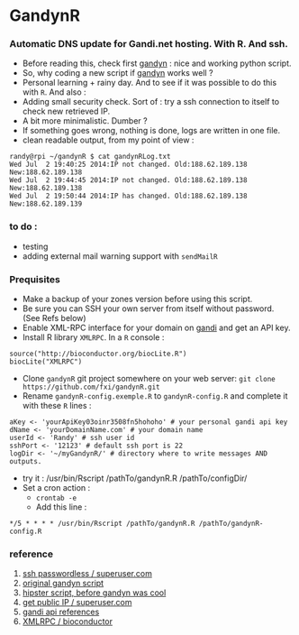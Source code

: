
GandynR
=======

### Automatic DNS update for Gandi.net hosting. With R. And ssh.

* Before reading this, check first [gandyn](https://github.com/Chralu/gandyn) : nice and working python script.
* So, why coding a new script if [gandyn](https://github.com/Chralu/gandyn) works well ?
* Personal learning + rainy day. And to see if it was possible to do this with `R`. And also :
* Adding small security check. Sort of : try a ssh connection to itself to check new retrieved IP.
* A bit more minimalistic. Dumber ?
* If something goes wrong, nothing is done, logs are written in one file.
* clean readable output, from my point of view :

```{sh}
randy@rpi ~/gandynR $ cat gandynRLog.txt
Wed Jul  2 19:40:25 2014:IP not changed. Old:188.62.189.138 New:188.62.189.138
Wed Jul  2 19:44:45 2014:IP not changed. Old:188.62.189.138 New:188.62.189.138
Wed Jul  2 19:50:44 2014:IP has changed. Old:188.62.189.138 New:188.62.189.139
```

### to do :
* testing
* adding external mail warning support with `sendMailR`


### Prequisites
* Make a backup of your zones version before using this script.
* Be sure you can SSH your own server from itself without password. (See Refs below)
* Enable XML-RPC interface for your domain on [gandi](https://gandi.net) and get an API key.
* Install R library `XMLRPC`. In a `R` console :

```{r}
source("http://bioconductor.org/biocLite.R") 
biocLite("XMLRPC")
```

* Clone `gandynR` git project somewhere on your web server: `git clone https://github.com/fxi/gandynR.git` 
* Rename `gandynR-config.exemple.R` to `gandynR-config.R` and complete it with these `R` lines :

```{r}
aKey <- 'yourApiKey03oinr3508fn5hohoho' # your personal gandi api key
dName <- 'yourDomainName.com' # your domain name
userId <- 'Randy' # ssh user id
sshPort <- '12123' # default ssh port is 22
logDir <- '~/myGandynR/' # directory where to write messages AND outputs.
```
* try it : /usr/bin/Rscript /pathTo/gandynR.R /pathTo/configDir/
* Set a cron action :
  * `crontab -e`
  * Add this line :
  
```{sh}
*/5 * * * * /usr/bin/Rscript /pathTo/gandynR.R /pathTo/gandynR-config.R
```

### reference
1. [ssh passwordless / superuser.com](http://superuser.com/questions/8077/how-do-i-set-up-ssh-so-i-dont-have-to-type-my-password )
2. [original gandyn script](https://github.com/Chralu/gandyn) 
3. [hipster script, before gandyn was cool](http://gerard.geekandfree.org/blog/2012/03/01/debarrassez-vous-de-dyndns-en-utilisant-lapi-de-gandi/)
4. [get public IP / superuser.com]( http://superuser.com/questions/522887/how-can-i-get-my-public-ip-address-from-the-command-line-if-i-am-behind-a-route)
5. [gandi api references](http://doc.rpc.gandi.net/domain/reference.html#domain.zone.info)
6. [XMLRPC / bioconductor](http://bioconductor.org/packages/release/extra/html/XMLRPC.html)
